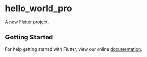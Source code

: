 # hello_world_pro

A new Flutter project.

## Getting Started

For help getting started with Flutter, view our online
[documentation](https://flutter.io/).
